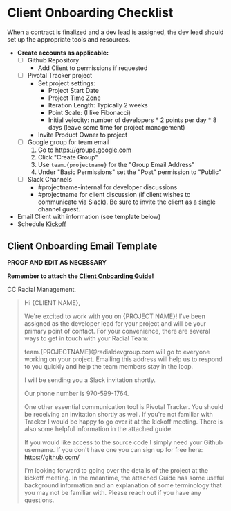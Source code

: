 # Client Onboarding Checklist

When a contract is finalized and a dev lead is assigned, the dev lead should set up the appropriate tools and resources.

- **Create accounts as applicable:**
  - [ ] Github Repository
    - Add Client to permissions if requested
  - [ ] Pivotal Tracker project
    - Set project settings:
      - Project Start Date
      - Project Time Zone
      - Iteration Length: Typically 2 weeks
      - Point Scale: (I like Fibonacci)
      - Initial velocity: number of developers * 2 points per day * 8 days (leave some time for project management)
    - Invite Product Owner to project
  - [ ] Google group for team email
    1. Go to https://groups.google.com
    2. Click "Create Group"
    3. Use `team.{projectname}` for the "Group Email Address"
    4. Under "Basic Permissions" set the "Post" permission to "Public"
  - [ ] Slack Channels
    - #projectname-internal for developer discussions
    - #projectname for client discussion (if client wishes to communicate via Slack). Be sure to invite the client as a single channel guest.
- Email Client with information (see template below)
- Schedule [Kickoff](marketing_and_sales/KICKOFF.md)

## Client Onboarding Email Template

**PROOF AND EDIT AS NECESSARY**

**Remember to attach the [Client Onboarding Guide](ClientOnboardingGuide.pdf)!**

CC Radial Management.

> Hi {CLIENT NAME},
>
> We're excited to work with you on {PROJECT NAME}!  I've been assigned as the developer lead for your project and will be your primary point of contact.  For your convenience, there are several ways to get in touch with your Radial Team:
>
> team.{PROJECTNAME}@radialdevgroup.com will go to everyone working on your project.  Emailing this address will help us to respond to you quickly and help the team members stay in the loop.
>
> I will be sending you a Slack invitation shortly.
>
> Our phone number is 970-599-1764.
>
> One other essential communication tool is Pivotal Tracker.  You should be receiving an invitation shortly as well.  If you're not familiar with Tracker I would be happy to go over it at the kickoff meeting.  There is also some helpful information in the attached guide.
>
> If you would like access to the source code I simply need your Github username.  If you don't have one you can sign up for free here: https://github.com/
>
> I'm looking forward to going over the details of the project at the kickoff meeting.  In the meantime, the attached Guide has some useful background information and an explanation of some terminology that you may not be familiar with.  Please reach out if you have any questions.
